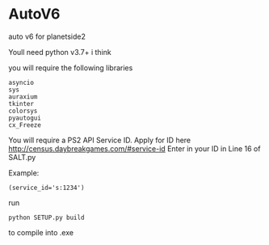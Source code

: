 # AutoV6
auto v6 for planetside2

Youll need python v3.7+ i think

you will require the following libraries

```
asyncio
sys
auraxium
tkinter
colorsys
pyautogui
cx_Freeze
```

You will require a PS2 API Service ID.
Apply for ID here http://census.daybreakgames.com/#service-id
Enter in your ID in Line 16 of SALT.py

Example:
```
(service_id='s:1234')
```

run 
```
python SETUP.py build
```

to compile into .exe
